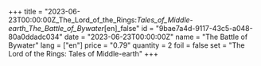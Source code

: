 +++
title = "2023-06-23T00:00:00Z_The_Lord_of_the_Rings:_Tales_of_Middle-earth_The_Battle_of_Bywater_[en]_false"
id = "9bae7a4d-9117-43c5-a048-80a0ddadc034"
date = "2023-06-23T00:00:00Z"
name = "The Battle of Bywater"
lang = ["en"]
price = "0.79"
quantity = 2
foil = false
set = "The Lord of the Rings: Tales of Middle-earth"
+++
